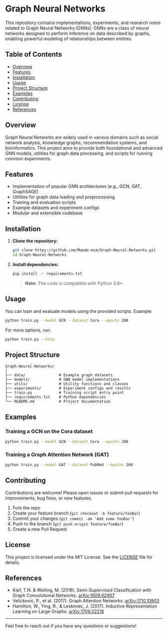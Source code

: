 # Graph Neural Networks

This repository contains implementations, experiments, and research notes related to Graph Neural Networks (GNNs). GNNs are a class of neural networks designed to perform inference on data described by graphs, enabling powerful modeling of relationships between entities.

## Table of Contents

- [Overview](#overview)
- [Features](#features)
- [Installation](#installation)
- [Usage](#usage)
- [Project Structure](#project-structure)
- [Examples](#examples)
- [Contributing](#contributing)
- [License](#license)
- [References](#references)

## Overview

Graph Neural Networks are widely used in various domains such as social network analysis, knowledge graphs, recommendation systems, and bioinformatics. This project aims to provide both foundational and advanced GNN models, utilities for graph data processing, and scripts for running common experiments.

## Features

- Implementation of popular GNN architectures (e.g., GCN, GAT, GraphSAGE)
- Utilities for graph data loading and preprocessing
- Training and evaluation scripts
- Example datasets and experiment configs
- Modular and extensible codebase

## Installation

1. **Clone the repository:**
   ```bash
   git clone https://github.com/Maede-mim/Graph-Neural-Networks.git
   cd Graph-Neural-Networks
   ```

2. **Install dependencies:**
   ```bash
   pip install -r requirements.txt
   ```

   > **Note:** The code is compatible with Python 3.8+.

## Usage

You can train and evaluate models using the provided scripts. Example:
```bash
python train.py --model GCN --dataset Cora --epochs 200
```

For more options, run:
```bash
python train.py --help
```

## Project Structure

```
Graph-Neural-Networks/
│
├── data/               # Example graph datasets
├── models/             # GNN model implementations
├── utils/              # Utility functions and classes
├── experiments/        # Experiment configs and results
├── train.py            # Training script entry point
├── requirements.txt    # Python dependencies
└── README.md           # Project documentation
```

## Examples

### Training a GCN on the Cora dataset

```bash
python train.py --model GCN --dataset Cora --epochs 200
```

### Training a Graph Attention Network (GAT)

```bash
python train.py --model GAT --dataset PubMed --epochs 200
```

## Contributing

Contributions are welcome! Please open issues or submit pull requests for improvements, bug fixes, or new features.

1. Fork the repo
2. Create your feature branch (`git checkout -b feature/fooBar`)
3. Commit your changes (`git commit -am 'Add some fooBar'`)
4. Push to the branch (`git push origin feature/fooBar`)
5. Create a new Pull Request

## License

This project is licensed under the MIT License. See the [LICENSE](LICENSE) file for details.

## References

- Kipf, T.N. & Welling, M. (2016). Semi-Supervised Classification with Graph Convolutional Networks. [arXiv:1609.02907](https://arxiv.org/abs/1609.02907)
- Velickovic, P., et al. (2017). Graph Attention Networks. [arXiv:1710.10903](https://arxiv.org/abs/1710.10903)
- Hamilton, W., Ying, R., & Leskovec, J. (2017). Inductive Representation Learning on Large Graphs. [arXiv:1706.02216](https://arxiv.org/abs/1706.02216)

---

Feel free to reach out if you have any questions or suggestions!

 
 
